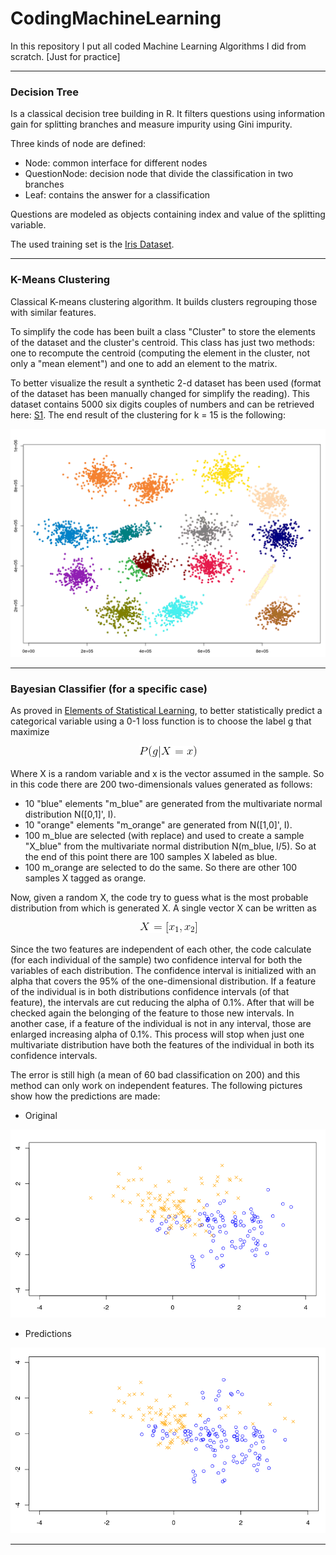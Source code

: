 # CodingMachineLearning
In this repository I put all coded Machine Learning Algorithms I did from scratch. [Just for practice]
____________________

### Decision Tree
Is a classical decision tree building in R. It filters questions using information gain for splitting branches and measure  impurity using Gini impurity.

Three kinds of node are defined:
* Node: common interface for different nodes
* QuestionNode: decision node that divide the classification in two branches
* Leaf: contains the answer for a classification

Questions are modeled as objects containing index and value of the splitting variable. 

The used training set is the [Iris Dataset](https://archive.ics.uci.edu/ml/datasets/iris).
&nbsp;
_________________________

### K-Means Clustering
Classical K-means clustering algorithm. It builds clusters regrouping those with similar features. 

To simplify the code has been built a class "Cluster" to store the elements of the dataset and the cluster's centroid. This class has just two methods: one to recompute the centroid (computing the element in the cluster, not only a "mean element") and one to add an element to the matrix.

To better visualize the result a synthetic 2-d dataset has been used (format of the dataset has been manually changed for simplify the reading). This dataset contains 5000 six digits couples of numbers and can be retrieved here: [S1](https://cs.joensuu.fi/sipu/datasets/).
The end result of the clustering for k = 15 is the following:

<div style="text-align:center"><img src="./readme_pic/clustering.png"/></div>

___________________________

### Bayesian Classifier (for a specific case)
As proved in [Elements of Statistical Learning](https://www.amazon.com/Elements-Statistical-Learning-Prediction-Statistics/dp/0387848576/ref=pd_lpo_sbs_14_img_0?_encoding=UTF8&psc=1&refRID=DAQ91A4V0TX92WAGKW1Y), to better statistically predict a categorical variable using a 0-1 loss function is to choose the label g that maximize 

<div style="text-align:center"><img src="./readme_pic/pgx.gif"/></div>

Where X is a random variable and x is the vector assumed in the sample.
So in this code there are 200 two-dimensionals values generated as follows:
* 10 "blue" elements "m_blue" are generated from the multivariate normal distribution N([0,1]', I).
* 10 "orange" elements "m_orange" are generated from N([1,0]', I).
* 100 m_blue are selected (with replace) and used to create a sample "X_blue" from the multivariate normal distribution N(m_blue, I/5). So at the end of this point there are 100 samples X labeled as blue.
* 100 m_orange are selected to do the same. So there are other 100 samples X tagged as orange.

Now, given a random X, the code try to guess what is the most probable distribution from which is generated X.
A single vector X can be written as 

<div style="text-align:center"><img src="./readme_pic/x.gif"/></div>

Since the two features are independent of each other, the code calculate (for each individual of the sample) two confidence interval for both the variables of each distribution. The confidence interval is initialized with an alpha that covers the 95% of the one-dimensional distribution. If a feature of the individual is in both distributions confidence intervals (of that feature), the intervals are cut reducing the alpha of 0.1%. After that will be checked again the belonging of the feature to those new intervals. In another case, if a feature of the individual is not in any interval, those are enlarged increasing alpha of 0.1%. This process will stop when just one multivariate distribution have both the features of the individual in both its confidence intervals. 

The error is still high (a mean of 60 bad classification on 200) and this method can only work on independent features.
The following pictures show how the predictions are made:

* Original

<div style="text-align:center"><img src="./readme_pic/original_bayes.png"/></div>

* Predictions
<div style="text-align:center"><img src="./readme_pic/forecast_bayes.png"/></div>

_______________________________________

















